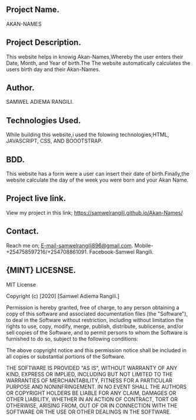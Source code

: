 ## Project Name.
AKAN-NAMES

## Project Description.
This website helps in knowig Akan-Names,Whereby the user enters their Date, Month, and Year of birth.The The website automatically calculates the users birth day and their Akan-Names.

## Author.
SAMWEL ADIEMA RANGILI.

## Technologies Used.
While building this website,i used the folowing technologies;HTML, JAVASCRIPT, CSS, AND BOOOTSTRAP.


## BDD.
This website has a form were a user can insert their date of birth.Finally,the website calculate the day of the week you were born and your Akan Name.
## Project live link.
View my project in this link;
https://samwelrangili.github.io/Akan-Names/

## Contact.
Reach me on;
E-mail-samwelrangili896@gmail.com.
Mobile-+254758597216/+254708861091.
Facebook-Samwel Rangili.

## {MINT} LICESNSE.
MIT License

Copyright (c) [2020] [Samwel Adiema Rangili.]

Permission is hereby granted, free of charge, to any person obtaining a copy
of this software and associated documentation files (the "Software"), to deal
in the Software without restriction, including without limitation the rights
to use, copy, modify, merge, publish, distribute, sublicense, and/or sell
copies of the Software, and to permit persons to whom the Software is
furnished to do so, subject to the following conditions:

The above copyright notice and this permission notice shall be included in all
copies or substantial portions of the Software.

THE SOFTWARE IS PROVIDED "AS IS", WITHOUT WARRANTY OF ANY KIND, EXPRESS OR
IMPLIED, INCLUDING BUT NOT LIMITED TO THE WARRANTIES OF MERCHANTABILITY,
FITNESS FOR A PARTICULAR PURPOSE AND NONINFRINGEMENT. IN NO EVENT SHALL THE
AUTHORS OR COPYRIGHT HOLDERS BE LIABLE FOR ANY CLAIM, DAMAGES OR OTHER
LIABILITY, WHETHER IN AN ACTION OF CONTRACT, TORT OR OTHERWISE, ARISING FROM,
OUT OF OR IN CONNECTION WITH THE SOFTWARE OR THE USE OR OTHER DEALINGS IN THE
SOFTWARE.




